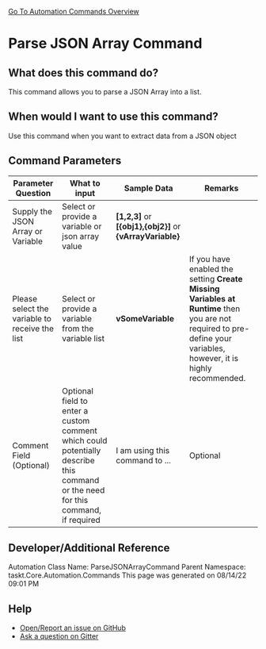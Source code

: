 <!--TITLE: Parse JSON Array Command -->
<!-- SUBTITLE: a command in the JSON Commands group. -->
[Go To Automation Commands Overview](/automation-commands.md)


# Parse JSON Array Command


## What does this command do?
This command allows you to parse a JSON Array into a list.


## When would I want to use this command?
Use this command when you want to extract data from a JSON object


## Command Parameters
| Parameter Question   	| What to input  	|  Sample Data 	| Remarks  	|
| ---                    | ---               | ---           | ---       |
|Supply the JSON Array or Variable|Select or provide a variable or json array value|**[1,2,3]** or **[{obj1},{obj2}]** or **{vArrayVariable}**||
|Please select the variable to receive the list|Select or provide a variable from the variable list|**vSomeVariable**|If you have enabled the setting **Create Missing Variables at Runtime** then you are not required to pre-define your variables, however, it is highly recommended.|
|Comment Field (Optional)|Optional field to enter a custom comment which could potentially describe this command or the need for this command, if required|I am using this command to ...|Optional|








## Developer/Additional Reference
Automation Class Name: ParseJSONArrayCommand
Parent Namespace: taskt.Core.Automation.Commands
This page was generated on 08/14/22 09:01 PM


## Help
- [Open/Report an issue on GitHub](https://github.com/rcktrncn/taskt/issues/new)
- [Ask a question on Gitter](https://gitter.im/taskt-rpa/Lobby)
